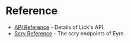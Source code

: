 # Reference

- [API Reference](./tasks.md) - Details of Lick's API.
- [Scry Reference](./scry.md) - The scry endpoints of Eyre.
